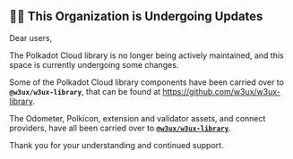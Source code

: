 ## 👷‍♀️ This Organization is Undergoing Updates

Dear users,

The Polkadot Cloud library is no longer being actively maintained, and this space is currently undergoing some changes.

Some of the Polkadot Cloud library components have been carried over to __`@w3ux/w3ux-library`__, that can be found at https://github.com/w3ux/w3ux-library. 

The Odometer, Polkicon, extension and validator assets, and connect providers, have all been carried over to [__`@w3ux/w3ux-library`__](https://github.com/w3ux/w3ux-library).

Thank you for your understanding and continued support.
